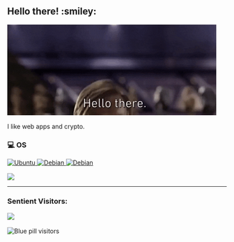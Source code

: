 <h2>Hello there! :smiley: </h2>

![alt text](https://github.com/rottaj/rottaj/blob/master/hello_there.gif?raw=true)

I like web apps and crypto.

### 💻 OS
<p> 
    <a href="https://ubuntu.com" target="_blank"><img alt="Ubuntu"
        src="https://img.shields.io/badge/Ubuntu-E95420?style=for-the-badge&logo=ubuntu&logoColor=white"/>     </a>
    <a href="https://www.debian.org" target="_blank"><img alt="Debian"
        src="https://img.shields.io/badge/Debian-A81D33?style=for-the-badge&logo=debian&logoColor=white"/>      </a>
     <a href="https://www.apple.com" target="_blank"><img alt="Debian"
        src="https://img.shields.io/badge/Windows-0078D6?style=for-the-badge&logo=windows&logoColor=white"/>      </a>
</p>

<a>
  <img align="center" src="https://github-readme-stats.vercel.app/api?username=rottaj&show_icons=true&theme=tokyonight" />
</a>
<a>
</a>

<br>

<hr>
      <h3>Sentient Visitors:</h3>
      
 <img src="https://profile-counter.glitch.me/rottaj/count.svg" />

![Blue pill visitors](https://visitor-badge.glitch.me/badge?page_id=rottaj) 
      


